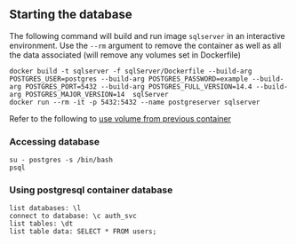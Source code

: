 
## Starting the database

The following command will build and run image `sqlserver` in an interactive environment.
Use the `--rm` argument to remove the container as well as all the data associated (will remove any volumes set in Dockerfile)
```
docker build -t sqlserver -f sqlServer/Dockerfile --build-arg POSTGRES_USER=postgres --build-arg POSTGRES_PASSWORD=example --build-arg POSTGRES_PORT=5432 --build-arg POSTGRES_FULL_VERSION=14.4 --build-arg POSTGRES_MAJOR_VERSION=14  sqlServer
docker run --rm -it -p 5432:5432 --name postgreserver sqlserver
```

Refer to the following to [use volume from previous container](https://github.com/moby/moby/issues/30647#issuecomment-277048695)

### Accessing database

```
su - postgres -s /bin/bash
psql
```

### Using postgresql container database

```
list databases: \l
connect to database: \c auth_svc
list tables: \dt
list table data: SELECT * FROM users;
```